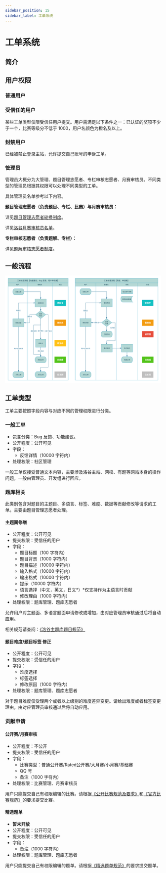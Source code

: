 ```yaml
---
sidebar_position: 15
sidebar_label: 工单系统
---
```


# 工单系统

## 简介

## 用户权限

### 普通用户

### 受信任的用户

某些工单类型仅限受信任用户提交。用户需满足以下条件之一：已认证的奖项不少于一个，比赛等级分不低于 1000，用户名颜色为橙名及以上。

### 封禁用户

已经被禁止登录主站，允许提交自己账号的申诉工单。

### 管理员

管理员大概分为大管理、题目管理志愿者、专栏审核志愿者、月赛审核员。不同类型的管理员根据其权限可以处理不同类型的工单。

具体管理员名单参考以下内容。

**题目管理志愿者（负责题目、专栏、比赛）与月赛审核员：**

详见[题目管理志愿者轮换制度](https://www.luogu.com.cn/discuss/show/186291)。

详见[洛谷月赛审核员名单](https://www.luogu.com.cn/paste/ognf1rs4)。

**专栏审核志愿者（负责题解、专栏）：**

详见[题解审核志愿者制度](https://www.luogu.com.cn/discuss/600159)。

## 一般流程

![流转流程](./_image/workflow-ticket.svg)

## 工单类型

工单主要按照字段内容与对应不同的管理权限进行分类。

### 一般工单

- 包含分类：Bug 反馈、功能建议。
- 公开程度：公开可见
- 字段：  
  - 反馈详情（10000 字符内）
- 处理权限：社区管理

一般工单仅接受普通文本内容，主要涉及洛谷主站、网校、有题等网站本身的操作问题，一般由管理员、开发组进行回应。

### 题库相关

此类别包含对题目的主题目、多语言、标签、难度、数据等贡献修改等请求的工单。主要由题目管理志愿者处理。

#### 主题面修缮

- 公开程度：公开可见
- 提交权限：受信任的用户
- 字段：
  - 题目标题（100 字符内）
  - 题目背景（1000 字符内）
  - 题目描述（10000 字符内）
  - 输入格式（10000 字符内）
  - 输出格式（10000 字符内）
  - 提示（10000 字符内）
  - 语言选择（中文，英文，日文*）*仅支持作为主语言时贡献
  - 修改理由（1000 字符内）
- 处理权限：题库管理、题库志愿者

允许用户对主题面、多语言题面申请修改或增加，由对应管理员审核通过后将自动应用。

相关规范请查阅：[《洛谷主题库题目规范》](../../rules/academic/problem-standard.md)

#### 题目难度/题目标签 修正

- 公开程度：公开可见
- 提交权限：受信任的用户
- 字段：
  - 难度选择
  - 标签选择
  - 修改原因（1000 字符内）
- 处理权限：题库管理、题库志愿者

对于题目难度仅受理两个或者以上级别的难度差异变更。请给出难度或者标签变更理由，由对应管理员审核通过后将自动应用。

### 贡献申请

#### 公开赛/月赛审核

- 公开程度：不公开
- 提交权限：受信任的用户
- 字段：
  - 比赛类型：普通公开赛/Rated公开赛/大月赛/小月赛/基础赛
  - QQ 号
  - 备注（1000 字符内）
- 处理权限：比赛管理、月赛审核员

用户只能提交自己有权限编辑的比赛。请根据[《公开比赛规范及要求》](../../rules/academic/opencontest-standard.md)和[《官方比赛规范》](../../rules/academic/lgr/contest-standard.md)的要求提交比赛。

#### 精选题单

- **暂未开放**
- 公开程度：公开可见
- 提交权限：受信任的用户
- 字段：
  - 备注（1000 字符内）
- 处理权限：题库管理、题库志愿者

用户只能提交自己有权限编辑的题单。请根据[《精选题单规范》](../../rules/academic/training-promotion-standard.md)的要求提交题单。
